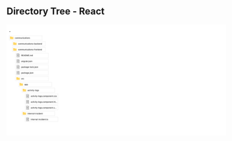 ## Directory Tree - React

![Preview](https://github.com/pratikktiwari/Tree-React/blob/main/preview.png?raw=true)

